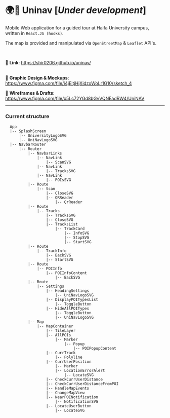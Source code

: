 # :earth_africa::round_pushpin: Uninav [*Under development*]

Mobile Web application for a guided tour at Haifa University campus, written in `React.JS (hooks)`.

The map is provided and manipulated via `OpenStreetMap` & `Leaflet` API's.

<br>


:round_pushpin: **Link**: https://shir0206.github.io/uninav/
<br><br>

:memo: **Graphic Design & Mockups**: https://www.figma.com/file/i4jEitjHjXidzxWoLr1G10/sketch_4

:memo: **Wireframes & Drafts**: https://www.figma.com/file/x5Lc72YGd8bGvVQNEadRW4/UniNAV


<hr>

### Current structure
```
  App
  |-- SplashScreen
      |-- UniversityLogoSVG
      |-- UniNavLogoSVG
  |-- NavbarRouter
      |-- Router
          |-- NavbarLinks
              |-- NavLink
                  |-- ScanSVG
              |-- NavLink
                  |-- TracksSVG
              |-- NavLink
                  |-- POIsSVG
          |-- Route
              |-- Scan
                  |-- CloseSVG
                  |-- QRReader
                      |-- QrReader
          |-- Route
              |-- Tracks
                  |-- TracksSVG
                  |-- CloseSVG
                  |-- TracksList
                      |-- TrackCard
                          |-- InfoSVG
                          |-- StopSVG
                          |-- StartSVG
          |-- Route
              |-- TrackInfo
                  |-- BackSVG
                  |-- StartSVG
          |-- Route
              |-- POIInfo
                  |-- POIInfoContent
                      |-- BackSVG
          |-- Route
              |-- Settings
                  |-- HeadingSettings
                      |-- UniNavLogoSVG
                  |-- DisplayPOITypesList
                      |-- ToggleButton
                  |-- HideAllPOITypes
                      |-- ToggleButton
                      |-- UniNavLogoSVG
          |-- Map
              |-- MapContainer
                  |-- TileLayer
                  |-- AllPOIs
                      |-- Marker
                          |-- Popup
                              |-- POIPopupContent
                  |-- CurrTrack
                      |-- Polyline
                  |-- CurrUserPosition
                      |-- Marker
                      |-- LocationErrorAlert
                          |-- LocateSVG
                  |-- CheckCurrUserDistance
                  |-- CheckCurrUserDistanceFromPOI
                  |-- HandleMapEvents
                  |-- ChangeMapView
                  |-- NearPOINotification
                      |-- NotificationSVG
                  |-- LocateUserButton
                      |-- LocateSVG

```
